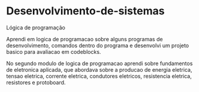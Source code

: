 # Desenvolvimento-de-sistemas

Lógica de programação

Aprendi em logica de programacao sobre alguns programas de desenvolvimento, comandos dentro do programa e desenvolvi um projeto basico para avaliacao em codeblocks.

No segundo modulo de logica de programacao aprendi sobre fundamentos de eletronica aplicada, que abordava sobre a producao de energia eletrica, tensao eletrica, corrente eletrica, condutores eletricos, resistencia eletrica, resistores e protoboard.
